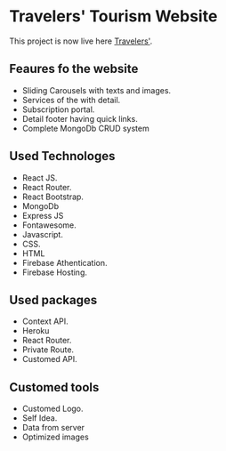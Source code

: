 # Travelers' Tourism Website

This project is now live here [Travelers'](https://tourism-website-travelers.web.app/).

## Feaures fo the website

- Sliding Carousels with texts and images.
- Services of the with detail.
- Subscription portal.
- Detail footer having quick links.
- Complete MongoDb CRUD system

## Used Technologes

- React JS.
- React Router.
- React Bootstrap.
- MongoDb
- Express JS
- Fontawesome.
- Javascript.
- CSS.
- HTML
- Firebase Athentication.
- Firebase Hosting.

## Used packages

- Context API.
- Heroku
- React Router.
- Private Route.
- Customed API.

## Customed tools

- Customed Logo.
- Self Idea.
- Data from server
- Optimized images
